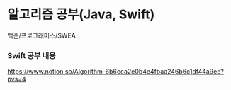 # 알고리즘 공부(Java, Swift)
백준/프로그래머스/SWEA

### Swift 공부 내용
[https://www.notion.so/Algorithm-6b6cca2e0b4e4fbaa246b6c1df44a9ee?pvs=4
](https://heavenly-cover-5fe.notion.site/Algorithm-Swift-1044636228fa804480d4d296916b185f)
